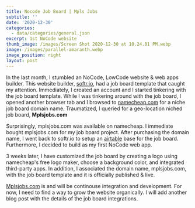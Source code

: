 ```yaml
---
title: Nocode Job Board | Mpls Jobs
subtitle: ''
date: '2020-12-30'
categories:
  - data/categories/general.json
excerpt: 1st NoCode website
thumb_image: /images/Screen Shot 2020-12-30 at 10.24.01 PM.webp
image: /images/parallel-amaranth.webp
image_position: right
layout: post
---
```

In the last month, I stumbled an NoCode, LowCode website & web apps builder. This website builder, [softr.io](https://softr.io), had a job board template that caught my attention. Immediately, I created an account and I started tinkering with the job board template. While I was tinkering around with the job board, I opened another browser tab and I browsed to [namecheap.com](https://namecheap.com) for a niche job board domain name. Traumatized, I queried for a geo-location niched job board, **Mplsjobs.com**

Surprisingly, mplsjobs.com was available on namecheap. I immediate bought mplsjobs.com for my job board project. After purchasing the domain name, I went back to softr.io to setup an [airtable](https://airtable.com) base for the job board. Furthermore, I decided to build as my first NoCode web app.

3 weeks later, I have customized the job board by creating a logo using namecheap's free logo maker, choose a background color, and integrated third-party apps. In addition, I associated the domain name, mplsjobs.com, with the job board template and it is officially published & live.

[Mplsjobs.com](https://mplsjobs.com) is and will be continouse integration and development. For now, I need to find a way to grow the website organically. I will add another blog post with the details of the job board integrations.